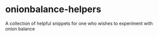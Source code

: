 # onionbalance-helpers
A collection of helpful snippets for one who wishes to experiment with onion balance
